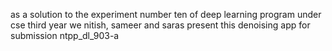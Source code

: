 as a solution to the experiment number ten of deep learning program under cse third year 
we nitish, sameer and saras present this denoising app for submission
ntpp_dl_903-a
